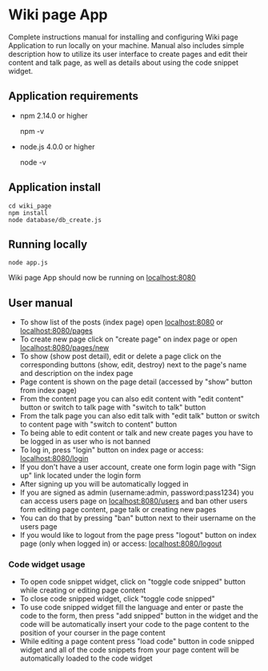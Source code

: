 # Wiki page App

Complete instructions manual for installing and configuring Wiki page Application to run locally on your machine.
Manual also includes simple description how to utilize its user interface to create pages and edit their content and talk page, as well as details about using the code snippet widget.

## Application requirements

   * npm 2.14.0 or higher

     npm -v

   * node.js 4.0.0 or higher

     node -v

## Application install
    
    cd wiki_page
    npm install
    node database/db_create.js
    
## Running locally
    
    node app.js
 Wiki page App should now be running on  [localhost:8080](http://localhost:8080/)
 
 
## User manual
   * To show list of the posts (index page) open [localhost:8080](http://localhost:8080/) or [localhost:8080/pages](http://localhost:8080/pages)
   * To create new page click on "create page" on index page or open [localhost:8080/pages/new](http://localhost:8080/pages/new)
   * To show (show post detail), edit or delete a page click on the corresponding buttons (show, edit, destroy) next to the page's name and description on the index page
   * Page content is shown on the page detail (accessed by "show" button from index page)
   * From the content page you can also edit content with "edit content" button or switch to talk page with "switch to talk" button
   * From the talk page you can also edit talk with "edit talk" button or switch to content page with "switch to content" button
   * To being able to edit content or talk and new create pages you have to be logged in as user who is not banned 
   * To log in, press "login" button on index page or access: [localhost:8080/login](http://localhost:8080/login)
   * If you don't have a user account, create one form login page with "Sign up" link located under the login form
   * After signing up you will be automatically logged in
   * If you are signed as admin (username:admin, password:pass1234) you can access users page on [localhost:8080/users](http://localhost:8080/users) and ban other users form editing page content, page talk or creating new pages
   * You can do that by pressing "ban" button next to their username on the users page 
   * If you would like to logout from the page press "logout" button on index page (only when logged in) or access: [localhost:8080/logout](http://localhost:8080/logout)
   
      
### Code widget usage
   * To open code snippet widget, click on "toggle code snipped" button while creating or editing page content
   * To close code snipped widget, click "toggle code snipped"
   * To use code snipped widget fill the language and enter or paste the code to the form, then press "add snipped" button in the widget and the code will be automatically insert your code to the page content to the position of your courser in the page content
   * While editing a page content press "load code" button in code snipped widget and all of the code snippets from your page content will be automatically loaded to the code widget